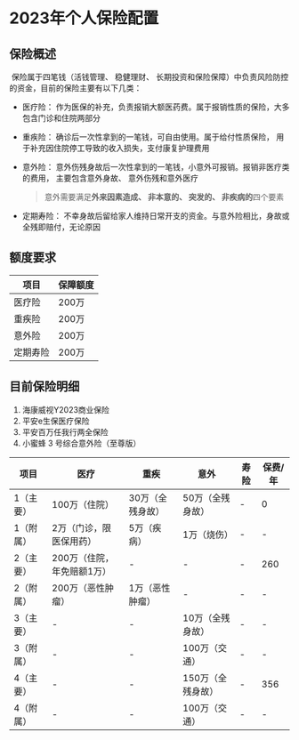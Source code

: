 # 2023年个人保险配置

## 保险概述

​	保险属于四笔钱（活钱管理、 稳健理财、 长期投资和保险保障）中负责风险防控的资金，目前的保险主要有以下几类：

- 医疗险： 作为医保的补充，负责报销大额医药费。属于报销性质的保险，大多包含门诊和住院两部分

- 重疾险： 确诊后一次性拿到的一笔钱，可自由使用。属于给付性质保险， 用于补充因住院停工导致的收入损失，支付康复护理费用

- 意外险： 意外伤残身故后一次性拿到的一笔钱，小意外可报销。报销非医疗类的费用， 主要包含意外身故、 意外伤残和意外医疗

    > 意外需要满足**外来因素造成、 非本意的、 突发的、 非疾病的**四个要素

- 定期寿险： 不幸身故后留给家人维持日常开支的资金。与意外险相比，身故或全残即赔付，无论原因

## 额度要求

| 项目     | 保障额度 |
| -------- | -------- |
| 医疗险   | 200万    |
| 重疾险   | 200万    |
| 意外险   | 200万    |
| 定期寿险 | 200万    |

## 目前保险明细

1. 海康威视Y2023商业保险
2. 平安e生保医疗保险
3. 平安百万任我行两全保险
4. 小蜜蜂 3 号综合意外险（至尊版）

| 项目      | 医疗                       | 重疾             | 意外              | 寿险 | 保费/年 |
| --------- | -------------------------- | ---------------- | ----------------- | ---- | ------- |
| 1（主要） | 100万（住院）              | 30万（全残身故） | 50万（全残身故）  | -    | 0       |
| 1（附属） | 2万（门诊，限医保用药）    | 5万（疾病）      | 1万（烧伤）       | -    | -       |
| 2（主要） | 200万（住院，年免赔额1万） | -                | -                 | -    | 260     |
| 2（附属） | 200万（恶性肿瘤）          | 1万（恶性肿瘤）  | -                 | -    | -       |
| 3（主要） | -                          | -                | 10万（全残身故）  | -    | -       |
| 3（附属） | -                          | -                | 100万（交通）     | -    | -       |
| 4（主要） | -                          | -                | 150万（全残身故） | -    | 356     |
| 4（附属） | -                          | -                | 100万（交通）     | -    | -       |
